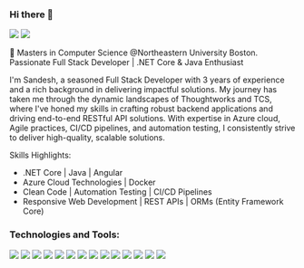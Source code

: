 ### Hi there 👋
 <a href="https://www.linkedin.com/in/sandesh-s-1394a1183/"><img src="https://img.shields.io/badge/LinkedIn-0077B5?style=for-the-badge&logo=linkedin&logoColor=white"></a> <a href="https://www.instagram.com/hs_sandesh/"><img src="https://img.shields.io/badge/Instagram-E4405F?style=for-the-badge&logo=instagram&logoColor=white"></a>
 

🚀 Masters in Computer Science @Northeastern University Boston.
 Passionate Full Stack Developer | .NET Core & Java Enthusiast

I'm Sandesh, a seasoned Full Stack Developer with 3 years of experience and a rich background in delivering impactful solutions. My journey has taken me through the dynamic landscapes of Thoughtworks and TCS, where I've honed my skills in crafting robust backend applications and driving end-to-end RESTful API solutions. With expertise in Azure cloud, Agile practices, CI/CD pipelines, and automation testing, I consistently strive to deliver high-quality, scalable solutions.

Skills Highlights:
- .NET Core | Java | Angular
- Azure Cloud Technologies | Docker
- Clean Code | Automation Testing | CI/CD Pipelines
- Responsive Web Development | REST APIs | ORMs (Entity Framework Core)


### Technologies and Tools:
<img src="https://img.shields.io/badge/C%23-239120?style=for-the-badge&logo=c-sharp&logoColor=white"/> <img src="https://img.shields.io/badge/Java-ED8B00?style=for-the-badge&logo=java&logoColor=white"/> <img src="https://img.shields.io/badge/.NET%20Core-512BD4?style=for-the-badge&logo=dotnet&logoColor=white"/> <img src="https://img.shields.io/badge/Entity%20Framework%20Core-512BD4?style=for-the-badge&logo=dotnet&logoColor=white"/> <img src="https://img.shields.io/badge/SQL-4479A1?style=for-the-badge&logo=postgresql&logoColor=white"/> <img src="https://img.shields.io/badge/Python-FFD43B?style=for-the-badge&logo=python&logoColor=darkgreen"/> <img src="https://img.shields.io/badge/C-00599C?style=for-the-badge&logo=c&logoColor=white"/> <img src="https://img.shields.io/badge/R-276DC3?style=for-the-badge&logo=r&logoColor=white"/> <img src="https://img.shields.io/badge/Angular-DD0031?style=for-the-badge&logo=angular&logoColor=white"/> <img src="https://img.shields.io/badge/HTML5-E34F26?style=for-the-badge&logo=html5&logoColor=white"/> <img src="https://img.shields.io/badge/CSS3-1572B6?style=for-the-badge&logo=css3&logoColor=white"/> <img src="https://img.shields.io/badge/JavaScript-323330?style=for-the-badge&logo=javascript&logoColor=F7DF1E"/> <img src="https://img.shields.io/badge/TypeScript-007ACC?style=for-the-badge&logo=typescript&logoColor=white"/> <img src="https://img.shields.io/badge/Azure-0089D6?style=for-the-badge&logo=microsoft-azure&logoColor=white"/>

 



